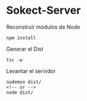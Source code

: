 # Sokect-Server

Reconstruir módulos de Node
```
npm install
```

Generar el Dist
```
tsc -w
```

Levantar el servidor
```
nodemon dist/
<!-- or -->
node dist/
```